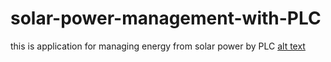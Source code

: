 # solar-power-management-with-PLC
this is application for managing energy from solar power by PLC 
[alt text](https://github.com/exp-technology/solar-power-management-with-PLC/blob/master/polban%20plts.png)
